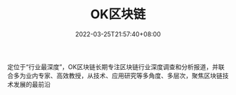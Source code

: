 ﻿---
weight: 
title: "OK区块链"
description: "定位于“行业最深度”，OK区块链长期专注区块链行业深度调查和分析报道，并联合多为业内专家、高效教授，从技术、应用研究等多角度、多层次，聚焦区块链技术发展的最前沿"
date: 2022-03-25T21:57:40+08:00
lastmod: 2022-03-25T16:45:40+08:00
draft: false
authors: ["Metabd"]
featuredImage: "okqukuailian.jpg"
link: ""
tags: ["微信公众号","OK区块链"]
categories: ["navigation"]
navigation: ["微信公众号"]
lightgallery: true
toc: true
pinned: false
recommend: false
recommend1: false
---
定位于“行业最深度”，OK区块链长期专注区块链行业深度调查和分析报道，并联合多为业内专家、高效教授，从技术、应用研究等多角度、多层次，聚焦区块链技术发展的最前沿
